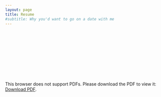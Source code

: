 ```yaml
---
layout: page
title: Resume
#subtitle: Why you'd want to go on a date with me
---
```


<object data="https://luigiberducci.github.io/assets/resources/BerducciLuigi_ResumeEng_Jul2024.pdf" type="application/pdf" 
height="700px" width="700px">
    <embed src="https://luigiberducci.github.io/assets/resources/BerducciLuigi_ResumeEng_Dec2023.pdf">
        <p>
        This browser does not support PDFs. 
        Please download the PDF to view it: 
        <a href="https://luigiberducci.github.io/assets/resources/BerducciLuigi_ResumeEng_Dec2023.pdf">Download PDF</a>.</p>
    </embed>
</object>
